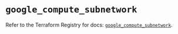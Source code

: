 # `google_compute_subnetwork`

Refer to the Terraform Registry for docs: [`google_compute_subnetwork`](https://registry.terraform.io/providers/hashicorp/google/6.14.0/docs/resources/compute_subnetwork).

